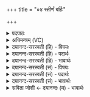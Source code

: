 +++
title = "०४ स्तीर्णं बर्हिः"

+++
<details><summary>पदपाठः</summary>

स्ती॒र्णम्। ब॒र्हिः। सु॒ष्टरी॑म। सु॒स्तरी॒मेति॑ सु॒ऽस्तरी॑म। जु॒षा॒णा। उ॒रु। पृ॒थु। प्रथ॑मानम्। पृ॒थि॒व्याम्। दे॒वेभिः॑। यु॒क्तम्। अदि॑तिः। स॒जोषा॑ इति॑ स॒ऽजोषाः॑। स्यो॒नम्। कृ॒ण्वा॒ना। सु॒वि॒ते। द॒धा॒तु॒। ४।
</details>

<details><summary>अधिमन्त्रम् (VC)</summary>

- अग्निर्देवता
- बृहदुक्थो वामदेव्य ऋषिः
- त्रिष्टुप्
- धैवतः
</details>

<details><summary>दयानन्द-सरस्वती (हि) - विषयः</summary>

फिर उसी विषय को अगले मन्त्र में कहा है ॥
</details>

<details><summary>दयानन्द-सरस्वती (हि) - पदार्थः</summary>

पदार्थान्वयभाषाः -  हे विद्वन् ! हम लोग जैसे (पृथिव्याम्) भूमि में (उरु) बहुत (पृथु) विस्तीर्ण (प्रथमानम्) प्रख्यात (स्तीर्णम्) सब ओर से अङ्ग उपाङ्गों से पूर्ण यान और (बर्हिः) जल वा अन्तरिक्ष को (जुषाणा) सेवन करती हुई (सजोषाः) समान गुणवालों ने सेवन की (देवेभिः) दिव्य पदार्थों से (युक्तम्) युक्त (स्योनम्) सुख को (कृण्वाना) करती हुई (अदितिः) नाशरहित बिजुली सब को (सुविते) प्रेरणा किये यन्त्र में (दधातु) धारण करे, उस को (सुष्टरीम) सुन्दर रीति से विस्तार करे, वैसे आप भी प्रयत्न कीजिए ॥४ ॥
</details>

<details><summary>दयानन्द-सरस्वती (हि) - भावार्थः</summary>

भावार्थभाषाः -  इस मन्त्र में वाचकलुप्तोपमालङ्कार है। हे मनुष्यो ! जो पृथिवी आदि में व्याप्त अखण्डित बिजुली विस्तृत बड़े-बड़े कार्य्यों को सिद्ध कर सुख को उत्पन्न करती है, उसको कार्यों में प्रयुक्त कर प्रयोजनों की सिद्धि करो ॥४ ॥
</details>

<details><summary>दयानन्द-सरस्वती (सं) - विषयः</summary>

पुनस्तमेव विषयमाह ॥
</details>

<details><summary>दयानन्द-सरस्वती (सं) - पदार्थः</summary>

पदार्थान्वयभाषाः -  हे विद्वन् ! वयं यथा पृथिव्यामुरु पृथु प्रथमानं स्तीर्णं बर्हिर्जुषाणा सजोषा देवेभिर्युक्तं स्योनं कृण्वानाऽदितिर्विद्युत् सर्वं सुविते दधातु तां सुष्टरीम तथा त्वं प्रयतस्व ॥४ ॥
</details>

<details><summary>दयानन्द-सरस्वती (सं) - भावार्थः</summary>

भावार्थभाषाः -  अत्र वाचकलुप्तोपमालङ्कारः। हे मनुष्याः ! या पृथिव्यादिषु व्याप्ताऽखण्डिता विद्युद्विस्तीर्णानि कार्याणि संसाध्य सुखं जनयति, तां कार्येषु प्रयुज्य प्रयोजनसिद्धिं सम्पादयत ॥४ ॥
</details>

<details><summary>सविता जोशी ← दयानन्दः (म) - भावार्थः</summary>

भावार्थभाषाः -  या मंत्रात वाचकलुप्तोपमालंकार आहे. हे माणसांनो ! पृथ्वीमध्ये व्याप्त असलेली विद्युत मोठमोठे कार्य सिद्ध करते व सुखी करते. तिला कार्यात प्रयुक्त करून आपले प्रयोजन सिद्ध करा.
</details>
